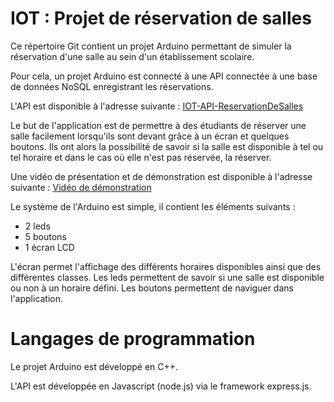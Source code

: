 # IOT : Projet de réservation de salles

Ce répertoire Git contient un projet Arduino permettant de simuler la réservation d'une salle au sein d'un établissement scolaire.

Pour cela, un projet Arduino est connecté à une API connectée à une base de données NoSQL enregistrant les réservations.

L'API est disponible à l'adresse suivante : [IOT-API-ReservationDeSalles](https://gitlab.com/CortoVILAINEPSI/iot-api-reservationdesalles)

Le but de l'application est de permettre à des étudiants de réserver une salle facilement lorsqu'ils sont devant grâce à un écran et quelques boutons. Ils ont alors la possibilité de savoir si la salle est disponible à tel ou tel horaire et dans le cas où elle n'est pas réservée, la réserver.

Une vidéo de présentation et de démonstration est disponible à l'adresse suivante : [Vidéo de démonstration](https://1drv.ms/v/s!AkptWhpP6pvZgdkwfxf7DBEm8aROSA?e=a1v2yz)

Le système de l'Arduino est simple, il contient les éléments suivants :

- 2 leds
- 5 boutons
- 1 écran LCD

L'écran permet l'affichage des différents horaires disponibles ainsi que des différentes classes.
Les leds permettent de savoir si une salle est disponible ou non à un horaire défini.
Les boutons permettent de naviguer dans l'application.


# Langages de programmation

Le projet Arduino est développé en C++.

L'API est développée en Javascript (node.js) via le framework express.js.
